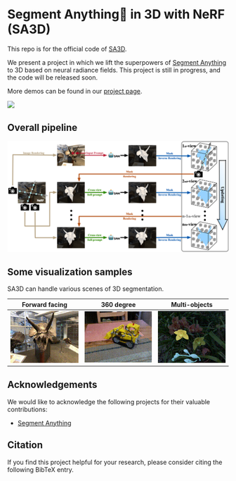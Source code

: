 # Segment Anything🤖️ in 3D with NeRF (SA3D)

This repo is for the official code of [SA3D](). 

We present a project in which we lift the superpowers of [Segment Anything](https://github.com/facebookresearch/segment-anything) to 3D based on neural radiance fields. This project is still in progress, and the code will be released soon. 

More demos can be found in our [project page](https://jumpat.github.io/SA3D/).

<img src="imgs/SA3D.gif" width="800">

## Overall pipeline

<img src="imgs/SA3D_pipeline.png" width="800">

## Some visualization samples
SA3D can handle various scenes of 3D segmentation.

| Forward facing | 360 degree| Multi-objects|
| :---: | :---:| :---:|
|<img src="imgs/horns.gif" width="200"> | <img src="imgs/lego.gif" width="200"> | <img src="imgs/orchid_multi.gif" width="200">

## Acknowledgements
We would like to acknowledge the following projects for their valuable contributions:
- [Segment Anything](https://github.com/facebookresearch/segment-anything)

## Citation
If you find this project helpful for your research, please consider citing the following BibTeX entry.
```BibTex
```

